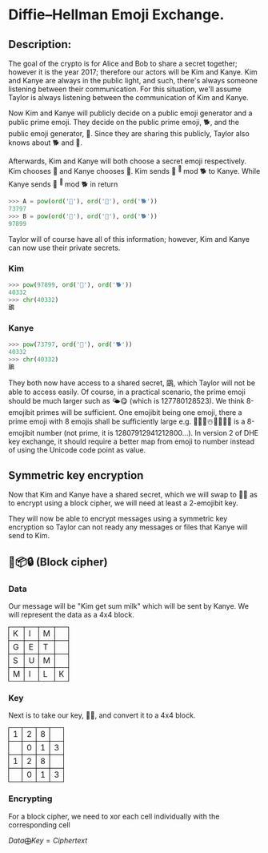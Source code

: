 # Diffie–Hellman Emoji Exchange.

## Description:

The goal of the crypto is for Alice and Bob to share a secret together; however it is the year 2017; therefore our actors will be Kim and Kanye. Kim and Kanye are always in the public light, and such, there's always someone listening between their communication. For this situation, we'll assume Taylor is always listening between the communication of Kim and Kanye.

Now Kim and Kanye will publicly decide on a public emoji generator and a public prime emoji. They decide on the public prime emoji, 🐕, and the public emoji generator, 🙏. Since they are sharing this publicly, Taylor also knows about 🐕 and 🙏. 

Afterwards, Kim and Kanye will both choose a secret emoji respectively. Kim chooses 🍑 and Kanye chooses 🐐. Kim sends 🙏 <sup> 🍑 </sup> mod 🐕 to Kanye. While Kanye sends 🙏 <sup> 🐐 </sup> mod 🐕 in return  

~~~python
>>> A = pow(ord('🙏'), ord('🍑'), ord('🐕'))
73797
>>> B = pow(ord('🙏'), ord('🐐'), ord('🐕'))
97899
~~~

Taylor will of course have all of this information; however, Kim and Kanye can now use their private secrets.

### Kim
~~~python
>>> pow(97899, ord('🍑'), ord('🐕'))
40332
>>> chr(40332)
鶌
~~~

### Kanye
~~~python
>>> pow(73797, ord('🐐'), ord('🐕'))
40332
>>> chr(40332)
鶌
~~~

They both now have access to a shared secret, 鶌, which Taylor will not be able to access easily. Of course, in a practical scenario, the prime emoji should be much larger such as 🌤😋 (which is 127780128523). We think 8-emojibit primes will be sufficient. One emojibit being one emoji, there a prime emoji with 8 emojis shall be sufficiently large e.g. 👏🦄🐀☃️🍔🚀🚟🚨 is a 8-emojibit number (not prime, it is 12807912941212800...). In version 2 of DHE key exchange, it should require a better map from emoji to number instead of using the Unicode code point as value.

## Symmetric key encryption

Now that Kim and Kanye have a shared secret, which we will swap to 🐍🐍 as to encrypt using a block cipher, we will need at least a 2-emojibit key. 

They will now be able to encrypt messages using a symmetric key encryption so Taylor can not ready any messages or files that Kanye will send to Kim.

## 👻📦🔒 (Block cipher)

### Data

Our message will be "Kim get sum milk" which will be sent by Kanye. We will represent the data as a 4x4 block.

<style>
    .data-table {
        border-collapse: collapse;
    }
    .border-top {
        border: 1px solid #000;
    }
    .border-bottom {
        border: 1px solid #000;
    }
    .border-left {
        bordert: 1px solid #000;
    }
    .border-right {
        bordert: 1px solid #000;
    }
</style>

<table class="data-table">
    <tr></tr>
    <tr>
        <td class="border-bottom border-left border-right">K</td>
        <td class="border-bottom border-right">I</td>
        <td class="border-bottom border-right">M</td>
        <td class="border-bottom border-right"> </td>
    </tr>
    <tr>
        <td class="border-bottom border-left border-right">G</td>
        <td class="border-bottom border-right">E</td>
        <td class="border-bottom border-right">T</td>
        <td class="border-bottom border-right"></td>
    </tr>
    <tr>
        <td class="border-bottom border-left border-right">S</td>
        <td class="border-bottom border-right">U</td>
        <td class="border-bottom border-right">M</td>
        <td class="border-bottom border-right"> </td>
    </tr>
    <tr>
        <td class="border-bottom border-left border-right">M</td>
        <td class="border-bottom border-right">I</td>
        <td class="border-bottom border-right">L</td>
        <td class="border-bottom border-right">K</td>
    </tr>
        <tr></tr>
</table>


### Key

Next is to take our key, 🐍🐍, and convert it to a 4x4 block.

<table class="data-table">
    <tr></tr>
    <tr>
        <td class="border-bottom border-left border-right">1</td>
        <td class="border-bottom border-right">2</td>
        <td class="border-bottom border-right">8</td>
        <td class="border-bottom border-right"> </td>
    </tr>
    <tr>
        <td class="border-bottom border-left border-right"></td>
        <td class="border-bottom border-right">0</td>
        <td class="border-bottom border-right">1</td>
        <td class="border-bottom border-right">3</td>
    </tr>
    <tr>
        <td class="border-bottom border-left border-right">1</td>
        <td class="border-bottom border-right">2</td>
        <td class="border-bottom border-right">8</td>
        <td class="border-bottom border-right"> </td>
    </tr>
    <tr>
        <td class="border-bottom border-left border-right"></td>
        <td class="border-bottom border-right">0</td>
        <td class="border-bottom border-right">1</td>
        <td class="border-bottom border-right">3</td>
    </tr>
        <tr></tr>
</table>


### Encrypting 
For a block cipher, we need to xor each cell individually with the corresponding cell

$Data \bigoplus Key=Ciphertext$